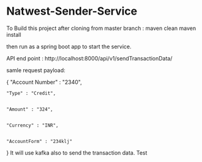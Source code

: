 # Natwest-Sender-Service

To Build this project after cloning from master branch
: maven clean
  maven install
 
then run as a spring boot app to start the service.

API end point : http://localhost:8000/api/v1/sendTransactionData/


samle request payload: 


{
    "Account Number" : "2340",
    
    
    "Type" : "Credit",
    
    
    "Amount" : "324",
    
    
    "Currency" : "INR",
    
    
    "AccountForm" : "234klj"
} 
It will use kafka also to send the transaction data. Test
